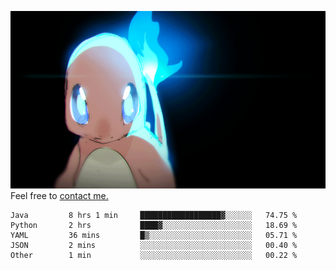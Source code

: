 [gif]: https://raw.githubusercontent.com/uysalserkan/uysalserkan/master/charmander-2.gif

![gif]
Feel free to [contact me.](mailto:uysalserkan08@gmail.com)
<!--
<div align="center">
<p>Profile Visitor Counter</p>
<img src="https://profile-counter.glitch.me/uysalserkan/count.svg" alt="hit counter" align="center">
</div>
-->
<!--START_SECTION:waka-->

```text
Java         8 hrs 1 min     ██████████████████▓░░░░░░   74.75 %
Python       2 hrs           ████▓░░░░░░░░░░░░░░░░░░░░   18.69 %
YAML         36 mins         █▒░░░░░░░░░░░░░░░░░░░░░░░   05.71 %
JSON         2 mins          ░░░░░░░░░░░░░░░░░░░░░░░░░   00.40 %
Other        1 min           ░░░░░░░░░░░░░░░░░░░░░░░░░   00.22 %
```

<!--END_SECTION:waka-->

